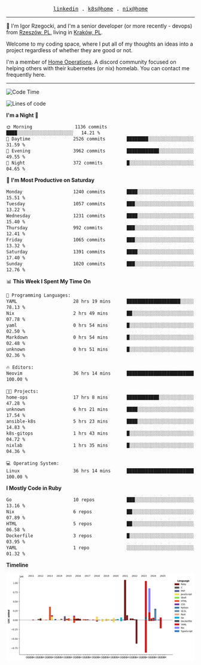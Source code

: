 <p align="center">
  <samp>
    <a href="https://www.linkedin.com/in/ajgon">linkedin</a> .
    <a href="https://github.com/deedee-ops/k8s-gitops">k8s@home</a> .
    <a href="https://github.com/deedee-ops/nixlab">nix@home</a>
  </samp>
</p>

----------------------------------------------------------------

:wave: I'm Igor Rzegocki, and I'm a senior developer (or more recently - devops) from [Rzeszów, PL](https://en.wikipedia.org/wiki/Rzesz%C3%B3w), living in [Kraków, PL](https://en.wikipedia.org/wiki/Krak%C3%B3w).

Welcome to my coding space, where I put all of my thoughts an ideas into a project regardless of whether they are good or not.

I'm a member of [Home Operations](https://discord.gg/home-operations). A discord community focused on helping others with their kubernetes (or nix) homelab. You can contact me frequently here.

----------------------------------------------------------------

<!--START_SECTION:waka-->
![Code Time](http://img.shields.io/badge/Code%20Time-650%20hrs%2023%20mins-blue)

![Lines of code](https://img.shields.io/badge/From%20Hello%20World%20I%27ve%20Written-5.2%20million%20lines%20of%20code-blue)

**I'm a Night 🦉** 

```text
🌞 Morning                1136 commits        ████░░░░░░░░░░░░░░░░░░░░░   14.21 % 
🌆 Daytime                2526 commits        ████████░░░░░░░░░░░░░░░░░   31.59 % 
🌃 Evening                3962 commits        ████████████░░░░░░░░░░░░░   49.55 % 
🌙 Night                  372 commits         █░░░░░░░░░░░░░░░░░░░░░░░░   04.65 % 
```
📅 **I'm Most Productive on Saturday** 

```text
Monday                   1240 commits        ████░░░░░░░░░░░░░░░░░░░░░   15.51 % 
Tuesday                  1057 commits        ███░░░░░░░░░░░░░░░░░░░░░░   13.22 % 
Wednesday                1231 commits        ████░░░░░░░░░░░░░░░░░░░░░   15.40 % 
Thursday                 992 commits         ███░░░░░░░░░░░░░░░░░░░░░░   12.41 % 
Friday                   1065 commits        ███░░░░░░░░░░░░░░░░░░░░░░   13.32 % 
Saturday                 1391 commits        ████░░░░░░░░░░░░░░░░░░░░░   17.40 % 
Sunday                   1020 commits        ███░░░░░░░░░░░░░░░░░░░░░░   12.76 % 
```


📊 **This Week I Spent My Time On** 

```text
💬 Programming Languages: 
YAML                     28 hrs 19 mins      ████████████████████░░░░░   78.13 % 
Nix                      2 hrs 49 mins       ██░░░░░░░░░░░░░░░░░░░░░░░   07.78 % 
yaml                     0 hrs 54 mins       █░░░░░░░░░░░░░░░░░░░░░░░░   02.50 % 
Markdown                 0 hrs 54 mins       █░░░░░░░░░░░░░░░░░░░░░░░░   02.48 % 
unknown                  0 hrs 51 mins       █░░░░░░░░░░░░░░░░░░░░░░░░   02.36 % 

🔥 Editors: 
Neovim                   36 hrs 14 mins      █████████████████████████   100.00 % 

🐱‍💻 Projects: 
home-ops                 17 hrs 8 mins       ████████████░░░░░░░░░░░░░   47.28 % 
unknown                  6 hrs 21 mins       ████░░░░░░░░░░░░░░░░░░░░░   17.54 % 
ansible-k8s              5 hrs 23 mins       ████░░░░░░░░░░░░░░░░░░░░░   14.83 % 
k8s-gitops               1 hrs 43 mins       █░░░░░░░░░░░░░░░░░░░░░░░░   04.72 % 
nixlab                   1 hrs 35 mins       █░░░░░░░░░░░░░░░░░░░░░░░░   04.36 % 

💻 Operating System: 
Linux                    36 hrs 14 mins      █████████████████████████   100.00 % 
```

**I Mostly Code in Ruby** 

```text
Go                       10 repos            ███░░░░░░░░░░░░░░░░░░░░░░   13.16 % 
Nix                      6 repos             ██░░░░░░░░░░░░░░░░░░░░░░░   07.89 % 
HTML                     5 repos             ██░░░░░░░░░░░░░░░░░░░░░░░   06.58 % 
Dockerfile               3 repos             █░░░░░░░░░░░░░░░░░░░░░░░░   03.95 % 
YAML                     1 repo              ░░░░░░░░░░░░░░░░░░░░░░░░░   01.32 % 
```



**Timeline**

![Lines of Code chart](https://raw.githubusercontent.com/ajgon/ajgon/master/assets/bar_graph.png)


<!--END_SECTION:waka-->
